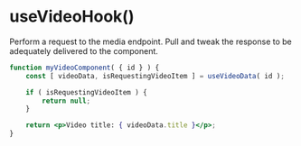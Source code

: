 # useVideoHook()

Perform a request to the media endpoint. Pull and tweak the response to be adequately delivered to the component.

```jsx
function myVideoComponent( { id } ) {
	const [ videoData, isRequestingVideoItem ] = useVideoData( id );

	if ( isRequestingVideoItem ) {
		return null;
	}

	return <p>Video title: { videoData.title }</p>;
}
```